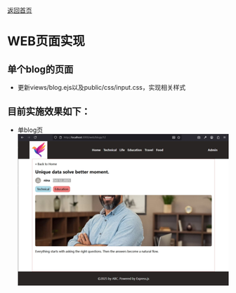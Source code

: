 [返回首页](../Readme.md)

# WEB页面实现

## 单个blog的页面
- 更新views/blog.ejs以及public/css/input.css，实现相关样式

## 目前实施效果如下：
- 单blog页
![单blog页效果](./step07-01.png)